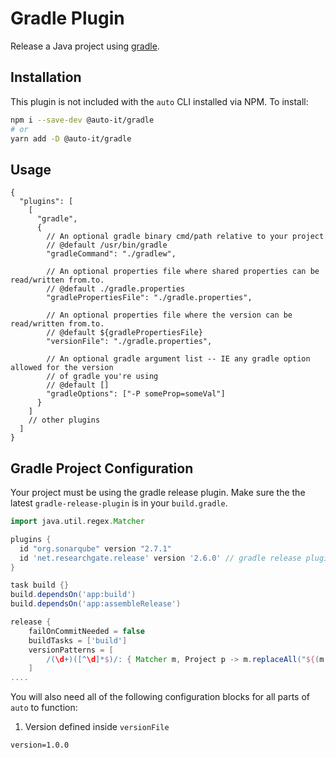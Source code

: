 # Gradle Plugin

Release a Java project using [gradle](https://gradle.org/).

## Installation

This plugin is not included with the `auto` CLI installed via NPM. To install:

```sh
npm i --save-dev @auto-it/gradle
# or
yarn add -D @auto-it/gradle
```

## Usage

```jsonc
{
  "plugins": [
    [
      "gradle",
      {
        // An optional gradle binary cmd/path relative to your project
        // @default /usr/bin/gradle
        "gradleCommand": "./gradlew",

        // An optional properties file where shared properties can be read/written from.to.
        // @default ./gradle.properties
        "gradlePropertiesFile": "./gradle.properties",

        // An optional properties file where the version can be read/written from.to.
        // @default ${gradlePropertiesFile}
        "versionFile": "./gradle.properties",

        // An optional gradle argument list -- IE any gradle option allowed for the version
        // of gradle you're using
        // @default []
        "gradleOptions": ["-P someProp=someVal"]
      }
    ]
    // other plugins
  ]
}
```

## Gradle Project Configuration

Your project must be using the gradle release plugin. Make sure the the latest `gradle-release-plugin` is in your `build.gradle`.

```groovy
import java.util.regex.Matcher

plugins {
  id "org.sonarqube" version "2.7.1"
  id 'net.researchgate.release' version '2.6.0' // gradle release plugin
}

task build {}
build.dependsOn('app:build')
build.dependsOn('app:assembleRelease')

release {
    failOnCommitNeeded = false
    buildTasks = ['build']
    versionPatterns = [
        /(\d+)([^\d]*$)/: { Matcher m, Project p -> m.replaceAll("${(m[0][1] as int) + 1}${m[0][2]}")}
    ]
....
```

You will also need all of the following configuration blocks for all parts of `auto` to function:

1. Version defined inside `versionFile`

```java-properties
version=1.0.0
```
